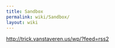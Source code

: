 ```yaml
---
title: Sandbox
permalink: wiki/Sandbox/
layout: wiki
---
```


<rss><http://trick.vanstaveren.us/wp/?feed=rss2></rss>
